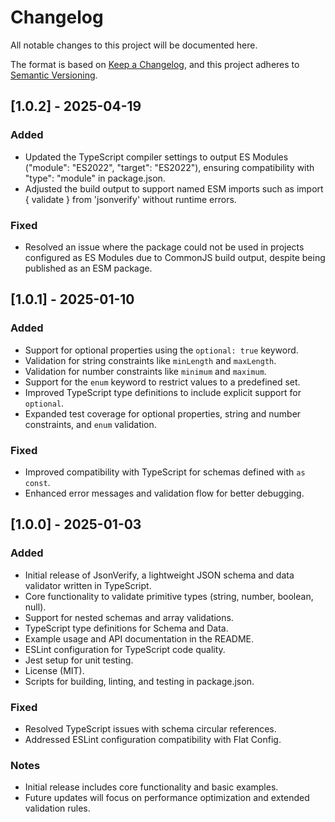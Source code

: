 # Changelog

All notable changes to this project will be documented here.

The format is based on [Keep a Changelog](https://keepachangelog.com/), and this project adheres to [Semantic Versioning](https://semver.org/).

## [1.0.2] - 2025-04-19

### Added

- Updated the TypeScript compiler settings to output ES Modules ("module": "ES2022", "target": "ES2022"), ensuring compatibility with "type": "module" in package.json.
- Adjusted the build output to support named ESM imports such as import { validate } from 'jsonverify' without runtime errors.

### Fixed

- Resolved an issue where the package could not be used in projects configured as ES Modules due to CommonJS build output, despite being published as an ESM package.

## [1.0.1] - 2025-01-10

### Added

- Support for optional properties using the `optional: true` keyword.
- Validation for string constraints like `minLength` and `maxLength`.
- Validation for number constraints like `minimum` and `maximum`.
- Support for the `enum` keyword to restrict values to a predefined set.
- Improved TypeScript type definitions to include explicit support for `optional`.
- Expanded test coverage for optional properties, string and number constraints, and `enum` validation.

### Fixed

- Improved compatibility with TypeScript for schemas defined with `as const`.
- Enhanced error messages and validation flow for better debugging.

## [1.0.0] - 2025-01-03

### Added

- Initial release of JsonVerify, a lightweight JSON schema and data validator written in TypeScript.
- Core functionality to validate primitive types (string, number, boolean, null).
- Support for nested schemas and array validations.
- TypeScript type definitions for Schema and Data.
- Example usage and API documentation in the README.
- ESLint configuration for TypeScript code quality.
- Jest setup for unit testing.
- License (MIT).
- Scripts for building, linting, and testing in package.json.

### Fixed

- Resolved TypeScript issues with schema circular references.
- Addressed ESLint configuration compatibility with Flat Config.

### Notes

- Initial release includes core functionality and basic examples.
- Future updates will focus on performance optimization and extended validation rules.
